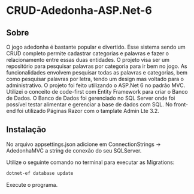 # CRUD-Adedonha-ASP.Net-6

## Sobre

O jogo adedonha é bastante popular e divertido. Esse sistema sendo um CRUD completo permite cadastrar categorias e palavras e fazer o relacionamento entre essas duas entidades. O projeto visa ser um repositório para pesquisar palavras por categoria para ir bem no jogo. As funcionalidades envolvem pesquisar todas as palavras e categorias, bem como pesquisar palavras por letra, tendo um design mas voltado para o administrativo. O projeto foi feito utilizando o ASP.Net 6 no padrão MVC.
Utilizei o conceito de code-first com Entity Framework para criar o Banco de Dados.
O Banco de Dados foi gerenciado no SQL Server onde foi possível testar alimentar e gerenciar a base de dados com SQL.
No front-end foi utilizado Páginas Razor com o tamplate Admin Lte 3.2.

## Instalação

No arquivo appsettings.json adicione em ConnectionStrings -> AdedonhaMVC a string de conexão do seu SQLServer.

Utilize o seguinte comando no terminal para executar as Migrations:

```bash
dotnet-ef database update
```

Execute o programa.

